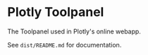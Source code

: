 # Plotly Toolpanel
The Toolpanel used in Plotly's online webapp.

See `dist/README.md` for documentation.
